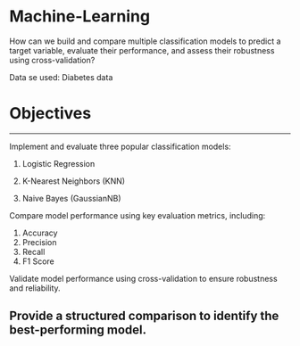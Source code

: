 # Machine-Learning
How can we build and compare multiple classification models to predict a target variable, evaluate their performance, and assess their robustness using cross-validation?

Data se used: Diabetes data

# Objectives
------------------------------------------------------------------------------------------------------------------------------------------------------------------------------------------
Implement and evaluate three popular classification models:

1. Logistic Regression

2. K-Nearest Neighbors (KNN)

3. Naive Bayes (GaussianNB)

Compare model performance using key evaluation metrics, including:

1. Accuracy
2. Precision
3. Recall
4. F1 Score

Validate model performance using cross-validation to ensure robustness and reliability.

Provide a structured comparison to identify the best-performing model.
-----------------------------------------------------------------------------------------------------------------------------------------------------------------------------------------

